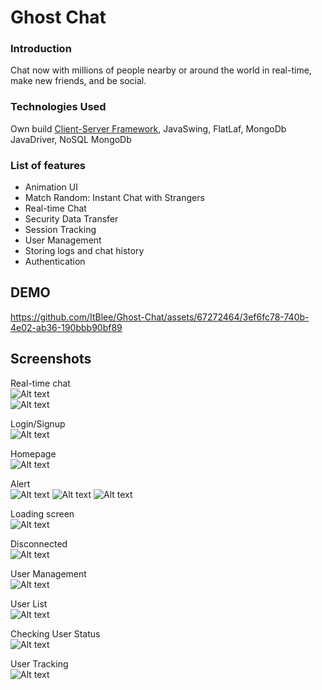 ﻿# Ghost Chat

### Introduction
Chat now with millions of people nearby or around the world in real-time, make new friends, and be social.

### Technologies Used
Own build [Client-Server Framework](https://github.com/ItBlee/Client-Server-Framework), JavaSwing, FlatLaf, MongoDb JavaDriver, NoSQL MongoDb

### List of features
* Animation UI 
* Match Random: Instant Chat with Strangers
* Real-time Chat
* Security Data Transfer
* Session Tracking
* User Management
* Storing logs and chat history
* Authentication

## DEMO
https://github.com/ItBlee/Ghost-Chat/assets/67272464/3ef6fc78-740b-4e02-ab36-190bbb90bf89

## Screenshots

Real-time chat <br />
![Alt text](screenshots/Client/6.PNG?raw=true)
 <br />
![Alt text](screenshots/Client/7.PNG?raw=true)

Login/Signup <br />
![Alt text](screenshots/Client/2.PNG?raw=true)

Homepage <br />
![Alt text](screenshots/Client/3.PNG?raw=true)

Alert <br />
![Alt text](screenshots/Client/4.PNG?raw=true)
![Alt text](screenshots/Client/5.PNG?raw=true)
![Alt text](screenshots/Client/8.PNG?raw=true)

Loading screen <br />
![Alt text](screenshots/Client/1.PNG?raw=true)

Disconnected <br />
![Alt text](screenshots/Client/9.PNG?raw=true)

User Management <br />
![Alt text](screenshots/Server/1.PNG?raw=true)

User List <br />
![Alt text](screenshots/Server/2.PNG?raw=true)

Checking User Status <br />
![Alt text](screenshots/Server/3.PNG?raw=true)

User Tracking <br />
![Alt text](screenshots/Server/4.PNG?raw=true)

